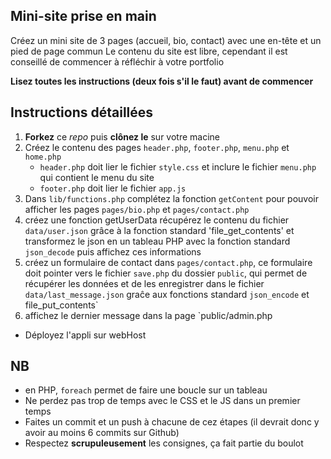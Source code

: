 Mini-site prise en main
---

Créez un mini site de 3 pages (accueil, bio, contact) avec une en-tête et un pied de page commun
Le contenu du site est libre, cependant il est conseillé de commencer à réfléchir à votre portfolio

**Lisez toutes les instructions (deux fois s'il le faut) avant de commencer**

Instructions détaillées
---

1. **Forkez** ce *repo* puis **clônez le** sur votre macine
2. Créez le contenu des pages `header.php`, `footer.php`, `menu.php` et `home.php`
	- `header.php` doit lier le fichier `style.css` et inclure le fichier `menu.php` qui contient le menu du site
	- `footer.php` doit lier le fichier `app.js`
3. Dans `lib/functions.php` complétez la fonction `getContent` pour pouvoir afficher les pages `pages/bio.php` et `pages/contact.php`
4. créez une fonction getUserData récupérez le contenu du fichier `data/user.json` grâce à la fonction standard 'file_get_contents' et transformez le json en un tableau PHP avec la fonction standard `json_decode` puis affichez ces informations 
5. créez un formulaire de contact dans `pages/contact.php`, ce formulaire doit pointer vers le fichier `save.php` du dossier `public`, qui permet de récupérer les données et de les enregistrer dans le fichier `data/last_message.json` graĉe aux fonctions standard `json_encode` et file_put_contents`
6. affichez le dernier message dans la page `public/admin.php

- Déployez l'appli sur webHost

NB
--- 

- en PHP, `foreach` permet de faire une boucle sur un tableau
- Ne perdez pas trop de temps avec le CSS et le JS dans un premier temps
- Faites un commit et un push à chacune de cez étapes (il devrait donc y avoir au moins 6 commits sur Github)
- Respectez **scrupuleusement** les consignes, ça fait partie du boulot
